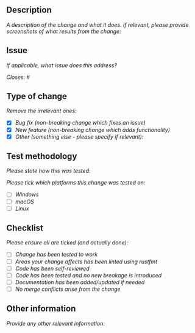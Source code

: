 ## Description

_A description of the change and what it does. If relevant, please provide screenshots of what results from the change:_

## Issue

_If applicable, what issue does this address?_

_Closes:_ #

## Type of change

_Remove the irrelevant ones:_

- [x] _Bug fix (non-breaking change which fixes an issue)_
- [x] _New feature (non-breaking change which adds functionality)_
- [x] _Other (something else - please specify if relevant):_

## Test methodology

_Please state how this was tested:_

_Please tick which platforms this change was tested on:_

- [ ] _Windows_
- [ ] _macOS_
- [ ] _Linux_

## Checklist

_Please ensure all are ticked (and actually done):_

- [ ] _Change has been tested to work_
- [ ] _Areas your change affects has been linted using rustfmt_
- [ ] _Code has been self-reviewed_
- [ ] _Code has been tested and no new breakage is introduced_
- [ ] _Documentation has been added/updated if needed_
- [ ] _No merge conflicts arise from the change_

## Other information

_Provide any other relevant information:_
